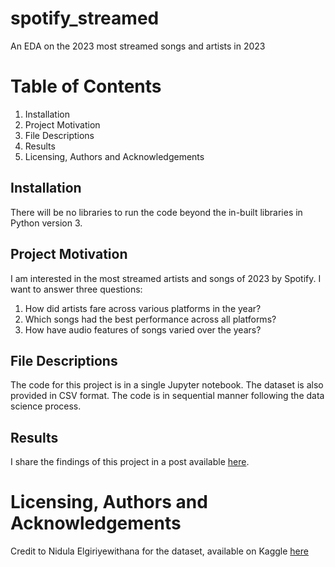 # spotify_streamed
An EDA on the 2023 most streamed songs and artists in 2023
# Table of Contents
1. Installation
2. Project Motivation
3. File Descriptions
4. Results
5. Licensing, Authors and Acknowledgements

## Installation
There will be no libraries to run the code beyond the in-built libraries in Python version 3.

## Project Motivation
I am interested in the most streamed artists and songs of 2023 by Spotify. I want to answer three questions:
1. How did artists fare across various platforms in the year?
2. Which songs had the best performance across all platforms?
3. How have audio features of songs varied over the years?

## File Descriptions
The code for this project is in a single Jupyter notebook. The dataset is also provided in CSV format. The code is in sequential manner
following the data science process.

## Results
I share the findings of this project in a post available [here](https://medium.com/@kofiyeb97/how-did-your-faves-fare-in-2023-c73786e6aa76).

# Licensing, Authors and Acknowledgements
Credit to Nidula Elgiriyewithana for the dataset, available on Kaggle [here](https://www.kaggle.com/datasets/nelgiriyewithana/top-spotify-songs-2023)
